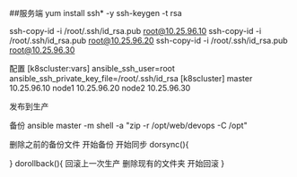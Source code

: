 
##服务端
yum install ssh* -y
ssh-keygen -t rsa

ssh-copy-id -i /root/.ssh/id_rsa.pub root@10.25.96.10
ssh-copy-id -i /root/.ssh/id_rsa.pub root@10.25.96.20
ssh-copy-id -i /root/.ssh/id_rsa.pub root@10.25.96.30

配置
[k8scluster:vars]
ansible_ssh_user=root 
ansible_ssh_private_key_file=/root/.ssh/id_rsa
[k8scluster]
master 10.25.96.10
node1 10.25.96.20
node2 10.25.96.30



发布到生产


备份
ansible master -m shell -a "zip -r /opt/web/devops -C /opt"

删除之前的备份文件
开始备份
开始同步
dorsync(){
    
}
dorollback(){
    回滚上一次生产
    删除现有的文件夹
    开始回滚
}